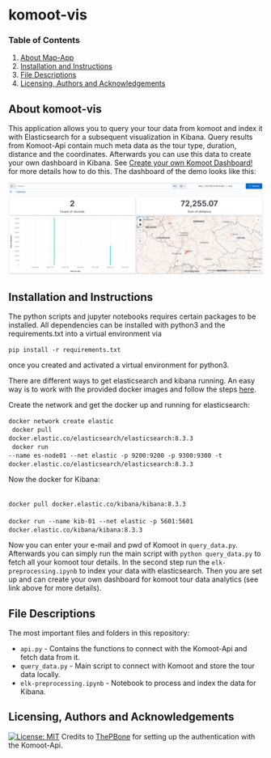 # komoot-vis


### Table of Contents

1. [About Map-App](#about)
2. [Installation and Instructions](#installation)
3. [File Descriptions](#files)
4. [Licensing, Authors and Acknowledgements](#licensing)

## About komoot-vis<a name="about"></a>
This application allows you to query your tour data from komoot and index it with Elasticsearch for a subsequent visualization in Kibana. Query results from Komoot-Api contain much meta data as the tour type, duration, distance and the coordinates. Afterwards you can use this data to create your own dashboard in Kibana. See <a href="https://www.elastic.co/guide/en/kibana/current/docker.html">Create your own Komoot Dashboard!</a> for more details how to do this. The dashboard of the demo looks like this:
  
![DemoDashboard](doc/dashboard_view_demo.png)

## Installation and Instructions<a name="installation"></a>
The python scripts and jupyter notebooks requires certain packages to be installed. All dependencies can be installed with python3 and the requirements.txt into a virtual environment via

`pip install -r requirements.txt`

once you created and activated a virtual environment for python3.

There are different ways to get elasticsearch and kibana running. An easy way is to work with the provided docker images and follow the steps <a href="https://www.elastic.co/guide/en/kibana/current/docker.html">here</a>.

Create the network and get the docker up and running for elasticsearch:
  

<code>docker network create elastic <br>
docker pull docker.elastic.co/elasticsearch/elasticsearch:8.3.3 <br>
docker run --name es-node01 --net elastic -p 9200:9200 -p 9300:9300 -t docker.elastic.co/elasticsearch/elasticsearch:8.3.3</code>
  
Now the docker for Kibana:
  
<code> 
docker pull docker.elastic.co/kibana/kibana:8.3.3 <br>
docker run --name kib-01 --net elastic -p 5601:5601 docker.elastic.co/kibana/kibana:8.3.3
</code>
  
Now you can enter your e-mail and pwd of Komoot in `query_data.py`. Afterwards you can simply run the main script with `python query_data.py` to fetch all your komoot tour details. In the second step run the `elk-preprocessing.ipynb` to index your data with elasticsearch. Then you are set up and can create your own dashboard for komoot tour data analytics (see link above for more details).

## File Descriptions<a name="files"></a>
The most important files and folders in this repository:

* `api.py` - Contains the functions to connect with the Komoot-Api and fetch data from it.
* `query_data.py` - Main script to connect with Komoot and store the tour data locally.
* `elk-preprocessing.ipynb` - Notebook to process and index the data for Kibana.

## Licensing, Authors and Acknowledgements<a name ="licensing"></a>
[![License: MIT](https://img.shields.io/badge/License-MIT-yellow.svg)](https://opensource.org/licenses/MIT)
Credits to <a href="https://github.com/ThePBone/KomootGPX">ThePBone</a> for setting up the authentication with the Komoot-Api.